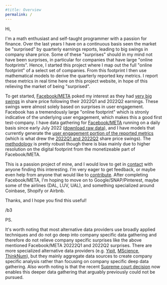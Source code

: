 ```yaml
---
#title: Overview
permalink: /
--- 
```


Hi,

I'm a math enthusiast and self-taught programmer with a passion for finance. Over the last years I have on a continuous basis seen the market be "surprised" by quarterly earnings reports, leading to big swings in company share price. Some of these "surprises" should in my mind not have been surprises, in particular for companies that have large "online footprints". Hence, I started this project where I map out the full "online footprint" of a select set of companies. From this footprint I then use mathematical models to derive the quarterly reported key metrics. I report these metrics in real time here on this project website, in hope of this relieving the market of being "surprised".

To get started, [Facebook/META]() poked my interest as they had [very big swings]() in share price following their 2022Q1 and 2022Q2 earnings. These swings were almost solely based on surprises in user engagement. Facebook has a tremendously large "online footprint" which is stronly indicative of the underlying user engagement, which makes this a good first test-company. I have data gathering for [Facebook/META]() running on a daily basis since early July 2022 ([download raw data]()), and I have models that currently generate the [user engagement portion of the reported metrics]() (which is what drew the [2022Q1 and 2022Q2]() share price swings). The [methodology]() is pretty robust though there is bias mainly due to higher resolution on the digital footprint from the monetizeable part of Facebook/META.

This is a passion project of mine, and I would love to get in [contact]() with anyone finding this interesting. I'm very eager to get feedback, or maybe even help from anyone that would like to [contribute](). After completing Facebook/META, I'm hoping to move on to Google/SNAP/Pinterest, maybe some of the airlines (DAL, LUV, UAL), and something specialized around Coinbase, Shopify or Airbnb.

Thanks, and I hope you find this useful!

/b3

PS.

It's worth noting that most alternative data providers use broadly applied techniques and do not go deep into company specific data gathering and therefore do not relieve company specific surprises like the above mentioned Facebook/META 20222Q1 and 2022Q2 surprises. There are more specialized alternative data providers (e.g. [Yipit](https://www.yipitdata.com/coverage), [MScience](https://mscience.com/files/coveragelist.pdf), [ThinkNum](https://www.thinknum.com/datasets/all)), but they mainly aggregate data sources to create company specific analysis rather than focusing on company specific deep data gathering. Also worth noting is that the recent [Supreme court decision](https://en.wikipedia.org/wiki/HiQ_Labs_v._LinkedIn) now enables this deeper data gathering that arguably previously could not be pursued.
